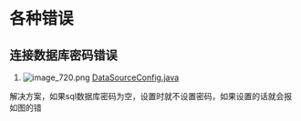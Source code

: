 # 各种错误
## 连接数据库密码错误

1. ![image_720.png](..%2F..%2F..%2F..%2F..%2F..%2FAppData%2FLocal%2FTemp%2Fimage_720.png)
[DataSourceConfig.java](..%2Fcom%2FsEGuo%2Fmybatis%2FConfig%2FDataSourceConfig.java)

解决方案，如果sql数据库密码为空，设置时就不设置密码，如果设置的话就会报如图的错
